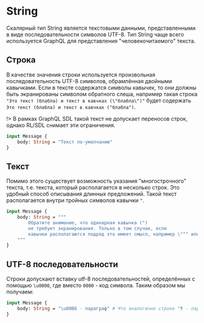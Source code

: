 # String

Скалярный тип String является текстовыми данными, представленными в виде последовательности символов UTF-8. 
Тип String чаще всего используется GraphQL для представления "человекочитаемого" текста.

## Строка 

В качестве значения строки используется произвольная последовательность UTF-8 символов, 
обрамлённая двойными кавычками. Если в тексте содержатся символы кавычек, то они должны быть 
экранированы символом обратного слеша, например такая строка `"Это текст (блабла) и текст в кавчках (\"блабла\")"`
будет содержать `Это текст (блабла) и текст в кавчках ("блабла")`.

!> В рамках GraphQL SDL такой текст не допускает переносов строк, однако RL/SDL снимает эти ограничения.

```graphql
input Message {
    body: String = "Текст по-умолчанию" 
}
```

## Текст

Помимо этого существует возможность указания "многострочного" текста, 
т.е. текста, который располагается в несколько строк. Это удобный способ 
описывания длинных предложений. Такой текст располагается внутри тройных символов кавычки `"`.

```graphql
input Message {
    body: String = """
        Обратите анимание, что одинарная кавычка (") 
        не требует экранирования. Только в том случае, если 
        кавычки располагаются подряд это имеет смысл, например \""" или \"\"\"
    """ 
}
```

## UTF-8 последовательности

Строки допускают вставку utf-8 последовательностей, определённых 
с помощью `\u0000`, где вместо `0000` - код символа. Таким образом мы получаем:

```graphql
input Message {
    body: String = "\u00B6 - параграф" # Что аналогично строке "¶ - параграф"
}
```

